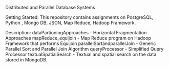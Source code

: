 Distributed and Parallel Database Systems

Getting Started:
This repository contains assignments on PostgreSQL, Python , Mongo DB, JSON, Map Reduce, Hadoop Framework.

Description:
dataPartioningApproaches - Horizontal Fragmentation Approaches
mapReduce_equijoin - Map Reduce program on Hadoop Framework that performs Equijoin
parallelSortandparallelJoin - Generic Parallel Sort and Parallel Join Algorithm
queryProcessor - Simplified Query Processor
textualSpatialSearch - Textual and spatial search on the data stored in MongoDB.
